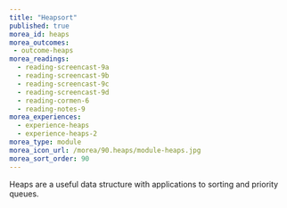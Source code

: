 ```yaml
---
title: "Heapsort"
published: true
morea_id: heaps
morea_outcomes:
 - outcome-heaps
morea_readings:
  - reading-screencast-9a
  - reading-screencast-9b
  - reading-screencast-9c
  - reading-screencast-9d
  - reading-cormen-6
  - reading-notes-9
morea_experiences:
  - experience-heaps
  - experience-heaps-2
morea_type: module
morea_icon_url: /morea/90.heaps/module-heaps.jpg
morea_sort_order: 90
---
```


Heaps are a useful data structure with applications to sorting and priority queues.
